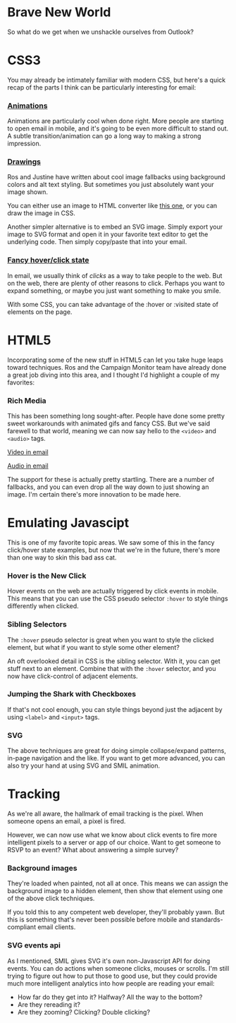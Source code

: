Brave New World
===============


So what do we get when we unshackle ourselves from Outlook?

# CSS3

You may already be intimately familiar with modern CSS, but here's a quick recap of the parts I think can be particularly interesting for email:


### [Animations](https://github.com/daneden/animate.css)

Animations are particularly cool when done right. More people are starting to open email in mobile, and it's going to be even more difficult to stand out. A subtle transition/animation can go a long way to making a strong impression.


### [Drawings](https://developer.mozilla.org/en-US/demos/detail/pure-css3-homer/launch)

Ros and Justine have written about cool image fallbacks using background colors and alt text styling. But sometimes you just absolutely want your image shown.

You can either use an image to HTML converter like [this one](https://github.com/HubSpot/img2html), or you can draw the image in CSS.

Another simpler alternative is to embed an SVG image. Simply export your image to SVG format and open it in your favorite text editor to get the underlying code. Then simply copy/paste that into your email.


### [Fancy hover/click state](http://www.zurb.com/playground/css-boxshadow-experiments)

In email, we usually think of _clicks_ as a way to take people to the web. But on the web, there are plenty of other reasons to click. Perhaps you want to expand something, or maybe you just want something to make you smile.

With some CSS, you can take advantage of the :hover or :visited state of elements on the page.


# HTML5

Incorporating some of the new stuff in HTML5 can let you take huge leaps toward techniques. Ros and the Campaign Monitor team have already done a great job diving into this area, and I thought I'd highlight a couple of my favorites:


### Rich Media

This has been something long sought-after. People have done some pretty sweet workarounds with animated gifs and fancy CSS. But we've said farewell to that world, meaning we can now say hello to the `<video>` and `<audio>` tags.

[Video in email](http://www.campaignmonitor.com/uploads/testing/html5video-2011/index.html)

[Audio in email](http://www.campaignmonitor.com/blog/post/3890/adding-audio-to-email-newsletters)

The support for these is actually pretty startling. There are a number of fallbacks, and you can even drop all the way down to just showing an image. I'm certain there's more innovation to be made here.


# Emulating Javascipt

This is one of my favorite topic areas. We saw some of this in the fancy click/hover state examples, but now that we're in the future, there's more than one way to skin this bad ass cat.


### Hover is the New Click

Hover events on the web are actually triggered by click events in mobile. This means that you can use the CSS pseudo selector `:hover` to style things differently when clicked.


### Sibling Selectors

The `:hover` pseudo selector is great when you want to style the clicked element, but what if you want to style some other element?

An oft overlooked detail in CSS is the sibling selector. With it, you can get stuff next to an element. Combine that with the `:hover` selector, and you now have click-control of adjacent elements.


### Jumping the Shark with Checkboxes

If that's not cool enough, you can style things beyond just the adjacent by using `<label>` and `<input>` tags.


### SVG

The above techniques are great for doing simple collapse/expand patterns, in-page navigation and the like. If you want to get more advanced, you can also try your hand at using SVG and SMIL animation.


# Tracking

As we're all aware, the hallmark of email tracking is the pixel. When someone opens an email, a pixel is fired.

However, we can now use what we know about click events to fire more intelligent pixels to a server or app of our choice. Want to get someone to RSVP to an event? What about answering a simple survey?


### Background images

They're loaded when painted, not all at once. This means we can assign the background image to a hidden element, then show that element using one of the above click techniques.

If you told this to any competent web developer, they'll probably yawn. But this is something that's never been possible before mobile and standards-compliant email clients.


### SVG events api

As I mentioned, SMIL gives SVG it's own non-Javascript API for doing events. You can do actions when someone clicks, mouses or scrolls. I'm still trying to figure out how to put those to good use, but they could provide much more intelligent analytics into how people are reading your email:

- How far do they get into it? Halfway? All the way to the bottom?
- Are they rereading it?
- Are they zooming? Clicking? Double clicking?
